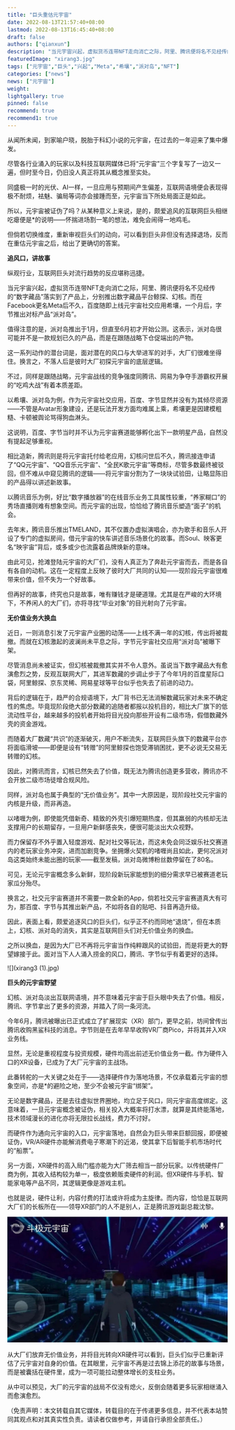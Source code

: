 ```yaml
---
title: "巨头重估元宇宙"
date: 2022-08-13T21:57:40+08:00
lastmod: 2022-08-13T16:45:40+08:00
draft: false
authors: ["qianxun"]
description: "当元宇宙兴起，虚拟货币连带NFT走向消亡之际，阿里、腾讯便将名不见经传的“数字藏品”落实到了产品上，分别推出数字藏品平台鲸探、幻核。而在Facebook更名Meta后不久，百度随即上线元宇宙社交应用希壤，一个月后，字节推出对标产品“派对岛”。"
featuredImage: "xirang3.jpg"
tags: ["元宇宙","巨头","兴起","Meta","希壤","派对岛","NFT"]
categories: ["news"]
news: ["元宇宙"]
weight: 
lightgallery: true
pinned: false
recommend: true
recommend1: true
---
```


从闻所未闻，到家喻户晓，脱胎于科幻小说的元宇宙，在过去的一年迎来了集中爆发。

尽管各行业涌入的玩家以及科技互联网媒体已将“元宇宙”三个字复写了一边又一遍，但时至今日，仍旧没人真正将其从概念推至实处。

同盛极一时的光伏、AI一样，一旦应用与预期间产生偏差，互联网语境便会表现得极不耐烦，袪魅、骗局等词亦会接踵而至，元宇宙当下所处局面正是如此。

所以，元宇宙被证伪了吗？从某种意义上来说，是的，颇爱追风的互联网巨头相继吃瘪便是*的说明——怀揣进场割一笔的想法，难免会闹得一地鸡毛。

但倘若切换维度，重新审视巨头们的动向，可以看到巨头非但没有选择退场，反而在重估元宇宙之后，给出了更确切的答案。

**追风口，讲故事**

纵观行业，互联网巨头对流行趋势的反应堪称迅捷。

当元宇宙兴起，虚拟货币连带NFT走向消亡之际，阿里、腾讯便将名不见经传的“数字藏品”落实到了产品上，分别推出数字藏品平台鲸探、幻核。而在Facebook更名Meta后不久，百度随即上线元宇宙社交应用希壤，一个月后，字节推出对标产品“派对岛”。

值得注意的是，派对岛推出于1月，但直至6月初才开始公测。这表示，派对岛很可能并不是一款规划已久的产品，而是在跟随战略下仓促端出的产物。

这一系列动作的潜台词是，面对潜在的风口与大举进军的对手，大厂们很难坐得住。换言之，不落人后是彼时大厂初探元宇宙的底层逻辑。

不过，同样是跟随战略，元宇宙战线的竞争强度同腾讯、网易为争夺手游霸权开展的“吃鸡大战”有着本质差距。

以希壤、派对岛为例，作为元宇宙社交应用，百度、字节显然并没有为其倾尽资源——不管是Avatar形象建设，还是玩法开发方面均难属上乘，希壤更是因建模粗糙、卡顿被舆论骂得狗血淋头。

这说明，百度、字节当时并不认为元宇宙赛道能够孵化出下一款明星产品，自然没有提起足够重视。

相比造新，腾讯则是将元宇宙托付给老应用，幻核问世后不久，腾讯接连申请了“QQ元宇宙”、“QQ音乐元宇宙”、“全民K歌元宇宙”等商标，尽管多数最终被驳回，但不难从中窥见腾讯的逻辑——将元宇宙分割为了一块块试验田，让略显陈旧的产品得以讲述新故事。

以腾讯音乐为例，好比“数字播放器”的在线音乐业务工具属性较重，“养家糊口”的秀场直播则难有想象空间。而元宇宙的出现，恰恰给了腾讯音乐塑造“面子”的机会。

去年末，腾讯音乐推出TMELAND，其不仅置办虚拟演唱会，亦为歌手和音乐人开设了专门的虚拟房间，借元宇宙的快车讲述音乐场景化的故事。而Soul、映客更名“映宇宙”背后，或多或少也流露着品牌焕新的意味。

由此可见，抢滩登陆元宇宙的大厂们，没有人真正为了奔赴元宇宙而去，而是各自有各自的动机。这在一定程度上反映了彼时大厂共同的认知——现阶段元宇宙很难带来价值，但不失为一个好故事。

但再好的故事，终究也只是故事，唯有赚钱才是硬道理。尤其是在严峻的大环境下，不养闲人的大厂们，亦将寻找“毕业对象”的目光射向了元宇宙。

**无价值业务大换血**

近日，一则消息引发了元宇宙产业圈的动荡——上线不满一年的幻核，传出将被裁撤。而就在幻核激起的波澜尚未平息之际，字节元宇宙社交应用“派对岛”被曝下架。

尽管消息尚未被证实，但幻核被裁撤其实并不令人意外。虽说当下数字藏品大有愈演愈烈之势，反观互联网大厂，其进军数藏的步调止步于了今年1月的百度星际口袋，阿里鲸探、京东灵稀、网易星球等平台似乎也失去了前进的动力。

背后的逻辑在于，趋严的合规语境下，大厂背书已无法消解数藏玩家对未来不确定性的焦虑。毕竟现阶段绝大部分数藏的追随者都报以投机目的，相比大厂旗下的低流动性平台，越来越多的投机者开始将目光投向那些开设有二级市场，假借数藏外壳的资金游戏。

而随着大厂数藏“共识”的逐渐破灭，用户不断流失，互联网巨头旗下的数藏平台亦将面临滑坡——即便是设有“转赠”的阿里鲸探也饱受滞销困扰，更不必说无交易无转赠的幻核。

因此，对腾讯而言，幻核已然失去了价值，既无法为腾讯创造更多营收，腾讯亦不会开放二级市场徒增合规风险。

同样，派对岛也属于典型的“无价值业务”。其中一大原因是，现阶段社交元宇宙的内核是升级，而非再造。

以啫喱为例，即使能凭借新奇、精致的外壳引爆短期热度，但其羸弱的内核却无法支撑用户的长期留存，一旦用户新鲜感丧失，便很可能淡出大众视野。

而力保留存不外乎置入轻度游戏、配对社交等玩法，而这未免会同泛娱乐社交赛道内的老玩家业务冲突，进而加剧竞争。坐拥爆火契机的啫喱尚且如此，更何况派对岛这类始终未能出圈的玩家——截至发稿，派对岛微博粉丝数停留在了80名。

可见，无论元宇宙概念多么新鲜，现阶段新玩家能想到的细分需求早已被赛道老玩家瓜分殆尽。

换言之，社交元宇宙赛道并不需要一款全新的App，倘若社交元宇宙赛道真大有可为，那百度、字节与其推出新产品，不如将各自的贴吧、抖音再造升级。

因此，表面上看，颇爱追逐风口的巨头们，似乎正不约而同地“退烧”，但在本质上，幻核、派对岛的消失，其实是互联网巨头们对无价值业务的换血。

之所以换血，是因为大厂已不再将元宇宙当作纯粹跟风的试验田，而是将更大的野望嫁接于此。面对当下人人涌入捞金的风口，腾讯、字节似乎有着更好的选择。

![](xirang3 (1).jpg)

**巨头的元宇宙野望**

幻核、派对岛淡出互联网语境，并不意味着元宇宙于巨头眼中失去了价值。相反，腾讯、字节拿出了更多的资源，并踏入了同一条河流。

今年6月，腾讯被曝出已正式成立了扩展现实（XR）部门，更早之前，坊间曾传出腾讯收购黑鲨科技的消息。字节则是在去年早早收购VR厂商Pico，并将其并入XR业务线。

显然，无论是重视程度与投资规模，硬件均高出前述无价值业务一截。作为硬件入口的XR设备，已成为了大厂元宇宙的主战场。

此番转舵的一大关键之处在于——选择硬件作为落地场景，不仅承载着元宇宙的想象空间，亦是*的避险之地，至少不会被元宇宙“绑架”。

无论是数字藏品，还是去往虚拟世界圈地，均立足于风口，同元宇宙高度绑定。这意味着，一旦元宇宙概念被证伪，相关投入大概率将打水漂，就算是其终能落地，技术领域漫长的进化亦将无限拉长战线，费力不讨好。

而硬件作为通向元宇宙的入口，元宇宙落地，自然会为巨头带来巨额回报，即便被证伪，VR/AR硬件亦能解消费电子寒潮下的近渴，使其拿下后智能手机市场时代的“船票”。

另一方面，XR硬件的高入局门槛亦能为大厂筛去相当一部分玩家。以传统硬件厂商为例，其收入结构较为单一，极度依赖贩卖硬件的利润。但XR硬件与手机、智能家电等产品不同，其逻辑更像是游戏主机。

也就是说，硬件让利，内容付费的打法或许将成为主旋律。而内容，恰恰是互联网大厂们的长板所在——领导XR部门的人不是别人，正是腾讯游戏副总裁沈黎。

![](xirang1.jpg)

从大厂们放弃无价值业务，并将目光转向XR硬件可以看到，巨头们似乎已重新评估了元宇宙对自身的价值。在其眼里，元宇宙不再是过去锦上添花的故事与场景，而是被囊括在硬件里，成为一项可能拉动整体增长的支柱业务。

从中可以预见，大厂的元宇宙的战局不仅没有熄火，反倒会随着更多玩家相继涌入而愈演愈烈。

（免责声明：本文转载自其它媒体，转载目的在于传递更多信息，并不代表本站赞同其观点和对其真实性负责。请读者仅做参考，并请自行承担全部责任。）